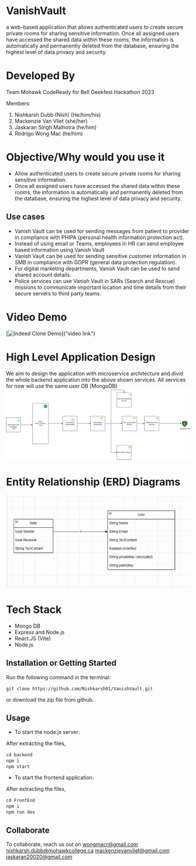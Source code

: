# VanishVault
 a web-based application that allows authenticated users to create secure private rooms for sharing sensitive information. Once all assigned users have accessed the shared data within these rooms, the information is automatically and permanently deleted from the database, ensuring the highest level of data privacy and security.

 # Developed By
 Team Mohawk CodeReady for Bell Geekfest Hackathon 2023
 
 Members:
 1) Nishkarsh Dubb (Nish) (He/him/his)
 2) Mackenzie Van Vliet (she/her)
 3) Jaskaran Singh Malhotra (he/him)
 4) Rodrigo Wong Mac (he/him)

# Objective/Why would you use it

- Allow authenticated users to create secure private rooms for sharing sensitive information. 
- Once all assigned users have accessed the shared data within these rooms, the information is automatically and permanently deleted from the database, ensuring the highest level of data privacy and security.

## Use cases 
- Vanish Vault can be used for sending messages from patient to provider in compliance with PHIPA (personal health information protection act).
- Instead of using email or Teams, employees in HR can send employee based information using Vanish Vault  
- Vanish Vault can be used for sending sensitive customer information in SMB in compliance with GDPR (general data protection regulation).
- For digital marketing departments, Vanish Vault can be used to send shared account details.
- Police services can use Vanish Vault in SARs (Search and Rescue) missions to communicate important location and time details from their secure servers to third party teams.

# Video Demo
[![Indeed Clone Demo]("coverimage")]("video link")

 # High Level Application Design
We aim to design the application with microservice architecture and divid the whole backend application into the above shown services. All services for now will use the same user DB (MongoDB)
![High Level Application Design](documentationImages/HighLevelDesign.drawio%20(1).png)

 # Entity Relationship (ERD) Diagrams
![ERD Diagram](documentationImages/ERD%20Diagram.png)

# Tech Stack
- Mongo DB 
- Express and Node.js
- React.JS (Vite)
- Node.js

## Installation or Getting Started
Run the following command in the terminal:

	git clone https://github.com/Nishkarsh01/VanishVault.git
or download the zip file from github.

## Usage

- To start the node.js server: 

After extracting the files,

    cd backend
    npm i
    npm start

- To start the frontend application: 

After extracting the files,

    cd FrontEnd
    npm i
    npm run dev

## Collaborate
To collaborate, reach us out on 
[wongmacr@gmail.com]()
[nishkarsh.dubb@mohawkcollege.ca]()
[mackenzievanvliet@gmail.com]()
[jaskaran20020@gmail.com]()


